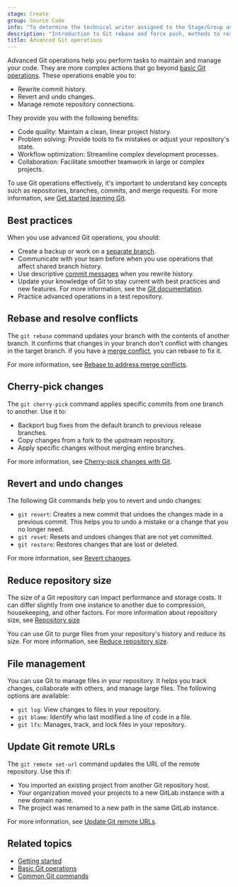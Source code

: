 ```yaml
---
stage: Create
group: Source Code
info: "To determine the technical writer assigned to the Stage/Group associated with this page, see https://handbook.gitlab.com/handbook/product/ux/technical-writing/#assignments"
description: "Introduction to Git rebase and force push, methods to resolve merge conflicts through the command line."
title: Advanced Git operations
---
```


Advanced Git operations help you perform tasks to maintain and manage your code.
They are more complex actions that go beyond [basic Git operations](basics.md).
These operations enable you to:

- Rewrite commit history.
- Revert and undo changes.
- Manage remote repository connections.

They provide you with the following benefits:

- Code quality: Maintain a clean, linear project history.
- Problem solving: Provide tools to fix mistakes or adjust your repository's state.
- Workflow optimization: Streamline complex development processes.
- Collaboration: Facilitate smoother teamwork in large or complex projects.

To use Git operations effectively, it's important to understand key concepts such as
repositories, branches, commits, and merge requests.
For more information, see [Get started learning Git](get_started.md).

## Best practices

When you use advanced Git operations, you should:

- Create a backup or work on a [separate branch](branch.md).
- Communicate with your team before when you use operations that affect shared branch history.
- Use descriptive [commit messages](../../tutorials/update_commit_messages/index.md)
  when you rewrite history.
- Update your knowledge of Git to stay current with best practices and new features.
  For more information, see the [Git documentation](https://git-scm.com/docs).
- Practice advanced operations in a test repository.

## Rebase and resolve conflicts

The `git rebase` command updates your branch with the contents of another branch.
It confirms that changes in your branch don't conflict with changes in the target branch.
If you have a [merge conflict](../../user/project/merge_requests/conflicts.md),
you can rebase to fix it.

For more information, see [Rebase to address merge conflicts](git_rebase.md).

## Cherry-pick changes

The `git cherry-pick` command applies specific commits from one branch to another.
Use it to:

- Backport bug fixes from the default branch to previous release branches.
- Copy changes from a fork to the upstream repository.
- Apply specific changes without merging entire branches.

For more information, see [Cherry-pick changes with Git](cherry_pick.md).

## Revert and undo changes

The following Git commands help you to revert and undo changes:

- `git revert`: Creates a new commit that undoes the changes made in a previous commit.
  This helps you to undo a mistake or a change that you no longer need.
- `git reset`: Resets and undoes changes that are not yet committed.
- `git restore`: Restores changes that are lost or deleted.

For more information, see [Revert changes](undo.md).

## Reduce repository size

The size of a Git repository can impact performance and storage costs.
It can differ slightly from one instance to another due to compression, housekeeping, and other factors.
For more information about repository size, see [Repository size](../../user/project/repository/repository_size.md)

You can use Git to purge files from your repository's history and reduce its size. For more information, see [Reduce repository size](repository.md).

## File management

You can use Git to manage files in your repository. It helps you track changes, collaborate with others, and manage large files. The following options are available:

- `git log`: View changes to files in your repository.
- `git blame`: Identify who last modified a line of code in a file.
- `git lfs`: Manages, track, and lock files in your repository.

<!-- Include when the relevant MR is merged.

For more information, see [File management](file_management.md).

-->

## Update Git remote URLs

The `git remote set-url` command updates the URL of the remote repository.
Use this if:

- You imported an existing project from another Git repository host.
- Your organization moved your projects to a new GitLab instance with a new domain name.
- The project was renamed to a new path in the same GitLab instance.

For more information, see [Update Git remote URLs](../../tutorials/update_git_remote_url/index.md).

## Related topics

- [Getting started](get_started.md)
- [Basic Git operations](basics.md)
- [Common Git commands](commands.md)
